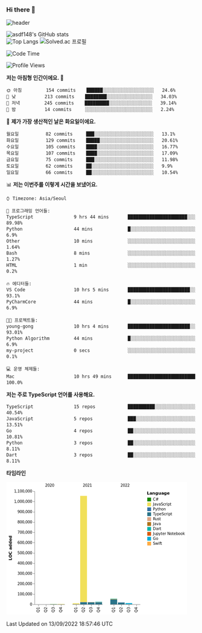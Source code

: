 ### Hi there 👋

![header](https://capsule-render.vercel.app/api?type=shark&color=gradient&height=300&section=header&text=asdf148&fontSize=90)

![asdf148's GitHub stats](https://github-readme-stats.vercel.app/api?username=asdf148&show_icons=true&theme=midnight-purple)<br>
![Top Langs](https://github-readme-stats.vercel.app/api/top-langs/?username=asdf148&layout=compact&theme=midnight-purple&langs_count=10)
![Solved.ac 프로필](http://mazassumnida.wtf/api/v2/generate_badge?boj=eldldk)

<!--
**asdf148/asdf148** is a ✨ _special_ ✨ repository because its `README.md` (this file) appears on your GitHub profile.

Here are some ideas to get you started:

- 🔭 I’m currently working on ...
- 🌱 I’m currently learning ...
- 👯 I’m looking to collaborate on ...
- 🤔 I’m looking for help with ...
- 💬 Ask me about ...
- 📫 How to reach me: ...
- 😄 Pronouns: ...
- ⚡ Fun fact: ...
-->

<!--START_SECTION:waka-->
![Code Time](http://img.shields.io/badge/Code%20Time-125%20hrs%2035%20mins-blue)

![Profile Views](http://img.shields.io/badge/Profile%20Views-0-blue)

**저는 아침형 인간이에요. 🐤** 

```text
🌞 아침         154 commits    ██████░░░░░░░░░░░░░░░░░░░   24.6% 
🌆 낮　         213 commits    ████████░░░░░░░░░░░░░░░░░   34.03% 
🌃 저녁         245 commits    █████████░░░░░░░░░░░░░░░░   39.14% 
🌙 밤　         14 commits     ░░░░░░░░░░░░░░░░░░░░░░░░░   2.24%

```
📅 **제가 가장 생산적인 날은 화요일이에요.** 

```text
월요일          82 commits     ███░░░░░░░░░░░░░░░░░░░░░░   13.1% 
화요일          129 commits    █████░░░░░░░░░░░░░░░░░░░░   20.61% 
수요일          105 commits    ████░░░░░░░░░░░░░░░░░░░░░   16.77% 
목요일          107 commits    ████░░░░░░░░░░░░░░░░░░░░░   17.09% 
금요일          75 commits     ███░░░░░░░░░░░░░░░░░░░░░░   11.98% 
토요일          62 commits     ██░░░░░░░░░░░░░░░░░░░░░░░   9.9% 
일요일          66 commits     ██░░░░░░░░░░░░░░░░░░░░░░░   10.54%

```


📊 **저는 이번주를 이렇게 시간을 보냈어요.** 

```text
⌚︎ Timezone: Asia/Seoul

💬 프로그래밍 언어들: 
TypeScript               9 hrs 44 mins       ██████████████████████░░░   89.98% 
Python                   44 mins             █░░░░░░░░░░░░░░░░░░░░░░░░   6.9% 
Other                    10 mins             ░░░░░░░░░░░░░░░░░░░░░░░░░   1.64% 
Bash                     8 mins              ░░░░░░░░░░░░░░░░░░░░░░░░░   1.27% 
HTML                     1 min               ░░░░░░░░░░░░░░░░░░░░░░░░░   0.2%

🔥 에디터들: 
VS Code                  10 hrs 5 mins       ███████████████████████░░   93.1% 
PyCharmCore              44 mins             █░░░░░░░░░░░░░░░░░░░░░░░░   6.9%

🐱‍💻 프로젝트들: 
young-gong               10 hrs 4 mins       ███████████████████████░░   93.01% 
Python Algorithm         44 mins             █░░░░░░░░░░░░░░░░░░░░░░░░   6.9% 
my-project               0 secs              ░░░░░░░░░░░░░░░░░░░░░░░░░   0.1%

💻 운영 체제들: 
Mac                      10 hrs 49 mins      █████████████████████████   100.0%

```

**저는 주로 TypeScript 언어를 사용해요.** 

```text
TypeScript               15 repos            ██████████░░░░░░░░░░░░░░░   40.54% 
JavaScript               5 repos             ███░░░░░░░░░░░░░░░░░░░░░░   13.51% 
Go                       4 repos             ██░░░░░░░░░░░░░░░░░░░░░░░   10.81% 
Python                   3 repos             ██░░░░░░░░░░░░░░░░░░░░░░░   8.11% 
Dart                     3 repos             ██░░░░░░░░░░░░░░░░░░░░░░░   8.11%

```


**타임라인**

![Chart not found](https://raw.githubusercontent.com/asdf148/asdf148/main/charts/bar_graph.png) 


 Last Updated on 13/09/2022 18:57:46 UTC
<!--END_SECTION:waka-->
